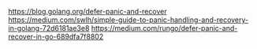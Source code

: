 https://blog.golang.org/defer-panic-and-recover
https://medium.com/swlh/simple-guide-to-panic-handling-and-recovery-in-golang-72d6181ae3e8
https://medium.com/rungo/defer-panic-and-recover-in-go-689dfa7f8802
